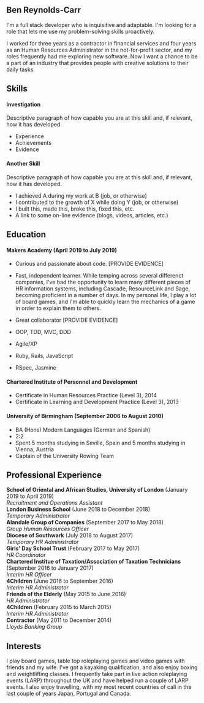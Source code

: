 ## Ben Reynolds-Carr

I'm a full stack developer who is inquisitive and adaptable. I'm looking for a role that lets me use my problem-solving skills proactively. 

I worked for three years as a contractor in financial services and four years as an Human Resources Administrator in the not-for-profit sector, and my roles frequently had me exploring new software. Now I want a chance to be a part of an industry that provides people with creative solutions to their daily tasks. 

## Skills

#### Investigation

Descriptive paragraph of how capable you are at this skill and, if relevant, how it has developed.

- Experience
- Achievements
- Evidence

#### Another Skill

Descriptive paragraph of how capable you are at this skill and, if relevant, how it has developed.

- I achieved A during my work at B (job, or otherwise)
- I contributed to the growth of X while doing Y (job, or otherwise)
- I built this, made this, broke this, fixed this, etc.
- A link to some on-line evidence (blogs, videos, articles, etc.)

## Education

#### Makers Academy (April 2019 to July 2019)

- Curious and passionate about code. [PROVIDE EVIDENCE]
- Fast, independent learner. While temping across several differenct companies, I've had the opportunity to learn many different pieces of HR information systems, including Cascade, ResourceLink and Sage, becoming proficient in a number of days. In my personal life, I play a lot of board games, and I'm able to quickly learn the mechanics of a game in order to explain them to others. 
- Great collaborator [PROVIDE EVIDENCE]

- OOP, TDD, MVC, DDD
- Agile/XP
- Ruby, Rails, JavaScript
- RSpec, Jasmine

#### Chartered Institute of Personnel and Development
- Certificate in Human Resources Practice (Level 3), 2014
- Certificate in Learning and Development Practice (Level 3), 2013

#### University of Birmingham (September 2006 to August 2010)

- BA (Hons) Modern Languages (German and Spanish)
- 2:2
- Spent 5 months studying in Seville, Spain and 5 months studying in Vienna, Austria
- Captain of the University Rowing Team

## Professional Experience

**School of Oriental and African Studies, University of London** (January 2019 to April 2019)    
*Recruitment and Operations Assistant*  
**London Business School** (June 2018 to December 2018)   
*Temporary Administrator*  
**Alandale Group of Companies** (September 2017 to May 2018)   
*Group Human Resources Officer*  
**Diocese of Southwark** (July 2018 to August 2017)   
*Temporary HR Administrator*  
**Girls' Day School Trust** (February 2017 to May 2017)   
*HR Coordinator*  
**Chartered Institue of Taxation/Association of Taxation Technicians** (September 2016 to January 2017)   
*Interim HR Officer*  
**4Children** (June 2016 to September 2016)   
*Interim HR Administrator*  
**Friends of the Elderly** (May 2015 to June 2016)   
*HR Administrator*  
**4Children** (February 2015 to March 2015)   
*Interim HR Administrator*  
**Contractor** (May 2011 to December 2014)   
*Lloyds Banking Group* 

## Interests

I play board games, table top roleplaying games and video games with friends and my wife. I've got a kayaking qualification, and also enjoy boxing and weightlifting classes. I frequently take part in live action roleplaying events (LARP) throughout the UK and have helped run a couple of LARP events. I also enjoy travelling, with my most recent countries of call in the last couple of years Japan, Portugal and Canada.